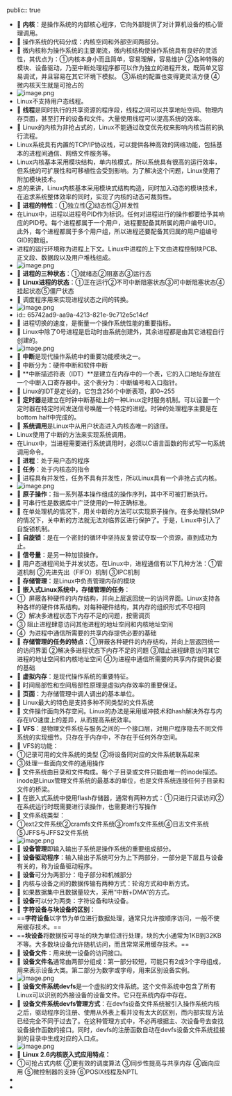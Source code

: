 public:: true

- 🔵 **内核**：是操作系统的内部核心程序，它向外部提供了对计算机设备的核心管理调用。
- 🔵 操作系统的代码分成：内核空间和外部空间两部分。
- 🔵 微内核称为操作系统的主要潮流，微内核结构使操作系统具有良好的灵活性，其优点为：①内核本身小而且简单，容易理解，容易维护 ②各种特殊的模块、设备驱动，乃至中断处理程序都可以作为独立的进程开发，既简单又容易调试，并且容易在其它环境下模拟。 ③系统的配置也变得更灵活方便 ④微内核天生就是可抢占的
- ![image.png](../assets/image_1702110838593_0.png)
- Linux不支持用户态线程。
- 🔵 **线程**是同时执行的共享资源的程序段，线程之间可以共享地址空间、物理内存页面，甚至打开的设备和文件。大量使用线程可以提高系统的效率。
- 🔵 Linux的内核为非抢占式的，Linux不能通过改变优先权来影响内核当前的执行流程。
- Linux系统具有内置的TCP/IP协议栈，可以提供各种高效的网络功能，包括基本的进程间通信、网络文件服务等。
- Linux内核基本采用模块结构，单内核模式，所以系统具有很高的运行效率，但系统的可扩展性和可移植性会受到影响。为了解决这个问题，Linux使用了附加模块技术。
- 总的来讲，Linux内核基本采用模块式结构构造，同时加入动态的模块技术，在追求系统整体效率的同时，实现了内核的动态可裁剪性。
- 🔵 **进程的特性**：①独立性②动态性③并发性
- 在Linux中，进程以进程号PID作为标识。任何对进程进行的操作都要给予其响应的PID号。每个进程都属于一个用户，进程要配备其所属的用户编号UID。此外，每个进程都属于多个用户组，所以进程还要配备其归属的用户组编号GID的数组。
- 进程的运行环境称为进程上下文。Linux中进程的上下文由进程控制块PCB、正文段、数据段以及用户堆栈组成。
- ![image.png](../assets/image_1702111746462_0.png)
- 🔵 **进程的三种状态**：①就绪态②阻塞态③运行态
- 🔵 **Linux进程的状态**：①正在运行②不可中断阻塞状态③可中断阻塞状态④挂起状态⑤僵尸状态
- 🔵 调度程序用来实现进程状态之间的转换。
- ![image.png](../assets/image_1702111960381_0.png)
- id:: 65742ad9-aa9a-4213-821e-9c712e5c14cf
- 🔵 进程切换的速度，是衡量一个操作系统性能的重要指标。
- 🔵 Linux中除了0号进程是启动时由系统创建外，其余进程都是由其它进程自行创建的。
- ![image.png](../assets/image_1702118398555_0.png)
- 🔵 **中断**是现代操作系统中的重要功能模块之一。
- 🔵 中断分为：硬件中断和软件中断
- 🔵 **中断描述符表（IDT）**是建立在内存中的一个表，它的入口地址存放在一个中断入口寄存器中。这个表分为：中断编号和入口指针。
- 🔵 Linux的IDT是定长的，它包含256个中断表项，即0~255
- 🔵 **定时器**是建立在时钟中断基础上的一种Linux定时服务机制。可以设置一个定时器在特定时间发送信号唤醒一个特定的进程。时钟的处理程序主要是在bottom half中完成的。
- 🔵 **系统调用**是Linux中从用户状态进入内核态唯一的途径。
- Linux使用了中断的方法来实现系统调用。
- 在Linux中，当进程需要进行系统调用时，必须以C语言函数的形式写一句系统调用命令。
- 🔵 **进程**：处于用户态的程序
- 🔵 **任务**：处于内核态的指令
- 🔵 进程具有并发性，任务不具有并发性，所以Linux具有一个非抢占式内核。
- ![image.png](../assets/image_1702119018725_0.png)
- 🔵 **原子操作**：指一系列基本操作组成的操作序列，其中不可被打断执行。
- 🔵 可串行性是数据库中广泛使用的一种正确标准。
- 🔵 在单处理机的情况下，用关中断的方法可以实现原子操作。在多处理机SMP的情况下，关中断的方法就无法对临界区进行保护了。于是，Linux中引入了自旋锁机制。
- 🔵 **自旋锁**：是在一个密封的循环中坚持反复尝试夺取一个资源，直到成功为止。
- 🔵 **信号量**：是另一种加锁操作。
- 🔵 用户态进程间处于并发状态。在Linux中，进程通信有以下几种方法：①管道机制 ②先进先出（FIFO）机制 ③IPC机制
- 🔵 **存储管理**：是Linux中负责管理内存的模块
- 🔵 **嵌入式Linux系统中，存储管理的任务**：
- ①  屏蔽各种硬件的内存结构，并向上层返回统一的访问界面。Linux支持各种各样的硬件体系结构。对每种硬件结构，其内存的组织形式不尽相同
- ②  解决多进程状态下内存不足的问题，按需调页
- ③ 阻止进程肆意访问其他进程的地址空间和内核地址空间
- ④  为进程中通信所需要的共享内存提供必要的基础
- 🔵 **存储管理的任务的特点**：①屏蔽各种硬件的内存结构，并向上层返回统一的访问界面 ②解决多进程状态下内存不足的问题 ③阻止进程肆意访问其它进程的地址空间和内核地址空间 ④为进程中通信所需要的共享内存提供必要的基础
- 🔵 **虚拟内存**：是现代操作系统的重要特征。
- 🔵 时间局部性和空间局部性原理是虚拟内存效率的重要保证。
- 🔵 **页面**：为存储管理中调人调出的基本单位。
- 🔵 Linux最大的特色是支持多种不同类型的文件系统
- 🔵 文件操作面向外存空间。Linux的办法是采用缓冲技术和hash解决外存与内存在I/O速度上的差异，从而提高系统效率。
- 🔵 **VFS**：是物理文件系统与服务之间的一个接口层，对用户程序隐去不同文件系统的实现细节。只存在于内存中，不存在于任何外存空间。
- 🔵 VFS的功能：
- ①记录可用的文件系统的类型 ②将设备同对应的文件系统联系起来
- ③处理一些面向文件的通用操作
- 🔵 文件系统由目录和文件构成。每个子目录或文件只能由唯一的inode描述。inode是Linux管理文件系统的最基本的单位，也是文件系统连接任何子目录和文件的桥梁。
- 🔵 在嵌入式系统中使用flash存储器，通常有两种方式：①只进行只读访问②在系统运行时既需要进行读操作，也需要进行写操作
- 🔵 文件系统类型：
- ①ext2文件系统②cramfs文件系统③romfs文件系统④日志文件系统⑤JFFS与JFFS2文件系统
- ![image.png](../assets/image_1702154720011_0.png)
- 🔵 **设备管理**即输入输出子系统是操作系统的重要组成部分。
- 🔵 **设备驱动程序**：输入输出子系统可分为上下两部分，一部分是下层且与设备有关的，称为设备驱动程序。
- 🔵 **设备**可分为两部分：电子部分和机械部分
- 🔵 内核与设备之间的数据传输有两种方式：轮询方式和中断方式。
- 🔵 如果数据集中且数据量较大，采用“中断+DMA”的方式。
- 🔵 **设备**可以分为两类：字符设备和块设备。
- 🔵 **字符设备与块设备的区别**：
- ==**字符设备**以字节为单位进行数据处理，通常只允许按顺序访问，一般不使用缓存技术。==
- ==**块设备**将数据按可寻址的块为单位进行处理，块的大小通常为1KB到32KB不等。大多数块设备允许随机访问，而且常常采用缓存技术。==
- 🔵 **设备文件**：用来统一设备的访问接口。
- 🔵 **设备文件名**通常由两部分组成：第一部分较短，可能只有2或3个字母组成，用来表示设备大类。第二部分为数字或字母，用来区别设备实例。
- ![image.png](../assets/image_1702155380488_0.png)
- 🔵 **设备文件系统devfs**是一个虚拟的文件系统。这个文件系统中包含了所有Linux可以识别的外接设备的设备文件。它只在系统内存中存在。
- 🔵 **设备文件系统devfs管理方式**：在devfs设备文件系统被引入操作系统内核之后，驱动程序的注册、使用从外表上看并没有太大的区别，而内部实现方法已经完全不同于过去了。在这种管理方式中，不必再根据主、次设备号去查找设备操作函数的接口。同时，devfs的注册函数自动在devfs设备文件系统挂接到的目录中生成对应的入口点。
- ![image.png](../assets/image_1702156290666_0.png)
- 🔵 **Linux 2.6内核嵌入式应用特点：**
- ①可抢占式内核 ②更有效的调度算法 ③同步性提高与共享内存 ④面向应用 ⑤微控制器的支持 ⑥POSIX线程及NPTL
-
-